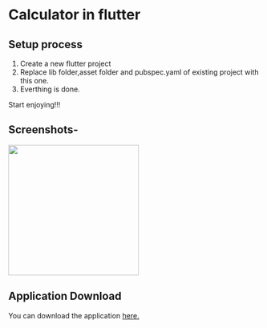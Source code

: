 # Calculator in flutter
## Setup process
1. Create a new flutter project
2. Replace lib folder,asset folder and pubspec.yaml of existing project with this one.
3. Everthing is done.

Start enjoying!!!

## Screenshots-
<img src="https://user-images.githubusercontent.com/56580438/117050288-ce893280-ad32-11eb-8989-0d59937e9763.png" width="260px"></img>

## Application Download
You can download the application <a href="app-release.apk">here.</a>
